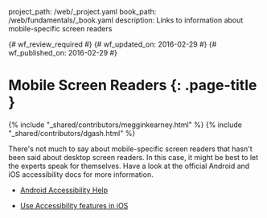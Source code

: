 project_path: /web/_project.yaml
book_path: /web/fundamentals/_book.yaml
description: Links to information about mobile-specific screen readers

{# wf_review_required #}
{# wf_updated_on: 2016-02-29 #}
{# wf_published_on: 2016-02-29 #}

# Mobile Screen Readers {: .page-title }

{% include "_shared/contributors/megginkearney.html" %}
{% include "_shared/contributors/dgash.html" %}



There's not much to say about mobile-specific screen readers that hasn't been said about desktop screen readers. In this case, it might be best to let the experts speak for themselves. Have a look at the official Android and iOS accessibility docs for more information.

 - <a href="https://support.google.com/accessibility/android/answer/6007100?hl=en" target="_blank">Android Accessibility Help</a>

 - <a href="https://support.apple.com/en-us/HT204390" target="_blank">Use Accessibility features in iOS</a>
